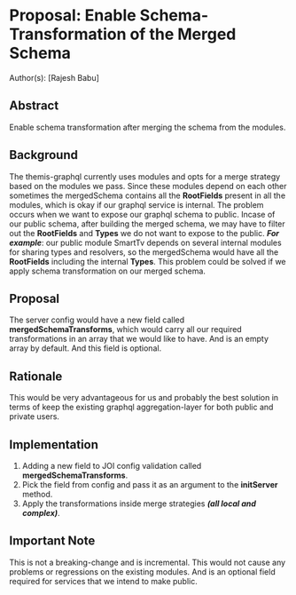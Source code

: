 # Proposal: Enable Schema-Transformation of the Merged Schema

Author(s): [Rajesh Babu]

## Abstract

Enable schema transformation after merging the schema from the modules.

## Background

The themis-graphql currently uses modules and opts for a merge strategy based on the modules we pass. Since these modules depend on each other sometimes the mergedSchema contains all the **RootFields** present in all the modules, which is okay if our graphql service is internal. The problem occurs when we want to expose our graphql schema to public. Incase of our public schema, after building the merged schema, we may have to filter out the **RootFields** and **Types** we do not want to expose to the public. ***For example***: our public module SmartTv depends on several internal modules for sharing types and resolvers, so the mergedSchema would have all the **RootFields** including the internal **Types**. This problem could be solved if we apply schema transformation on our merged schema.

## Proposal

The server config would have a new field called **mergedSchemaTransforms**, which would carry all our required transformations in an array that we would like to have. And is an empty array by default. And this field is optional.

## Rationale

This would be very advantageous for us and probably the best solution in terms of keep the existing graphql aggregation-layer for both public and private users.


## Implementation

1) Adding a new field to JOI config validation called **mergedSchemaTransforms**.
2) Pick the field from config and pass it as an argument to the **initServer** method.
3) Apply the transformations inside merge strategies ***(all local and complex)***.

## Important Note
This is not a breaking-change and is incremental. This would not cause any problems or regressions on the existing modules. And is an optional field required for services that we intend to make public.
